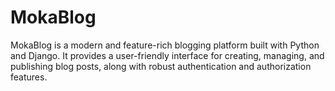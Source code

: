 # MokaBlog
MokaBlog is a modern and feature-rich blogging platform built with Python and Django. It provides a user-friendly interface for creating, managing, and publishing blog posts, along with robust authentication and authorization features.
